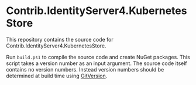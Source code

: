 # Contrib.IdentityServer4.KubernetesStore

This repository contains the source code for Contrib.IdentityServer4.KubernetesStore.

Run `build.ps1` to compile the source code and create NuGet packages.
This script takes a version number as an input argument. The source code itself contains no version numbers. Instead version numbers should be determined at build time using [GitVersion](http://gitversion.readthedocs.io/).
